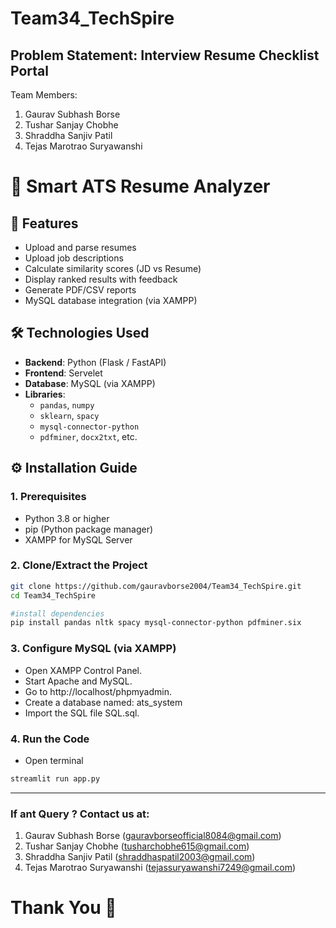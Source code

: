 # Team34_TechSpire

## Problem Statement: Interview Resume Checklist Portal

Team Members:
1. Gaurav Subhash Borse
2. Tushar Sanjay Chobhe
3. Shraddha Sanjiv Patil
4. Tejas Marotrao Suryawanshi

# 🧠 Smart ATS Resume Analyzer

## 🚀 Features

- Upload and parse resumes
- Upload job descriptions
- Calculate similarity scores (JD vs Resume)
- Display ranked results with feedback
- Generate PDF/CSV reports
- MySQL database integration (via XAMPP)

## 🛠️ Technologies Used

- **Backend**: Python (Flask / FastAPI)
- **Frontend**: Servelet
- **Database**: MySQL (via XAMPP)
- **Libraries**:
  - `pandas`, `numpy`
  - `sklearn`, `spacy`
  - `mysql-connector-python`
  - `pdfminer`, `docx2txt`, etc.

 ## ⚙️ Installation Guide

 ### 1. Prerequisites

- Python 3.8 or higher
- pip (Python package manager)
- XAMPP for MySQL Server

### 2. Clone/Extract the Project

```bash
git clone https://github.com/gauravborse2004/Team34_TechSpire.git
cd Team34_TechSpire

#install dependencies
pip install pandas nltk spacy mysql-connector-python pdfminer.six
```

### 3. Configure MySQL (via XAMPP)

- Open XAMPP Control Panel.
- Start Apache and MySQL.
- Go to http://localhost/phpmyadmin.
- Create a database named: ats_system
- Import the SQL file SQL.sql.

### 4. Run the Code

- Open terminal

```bash
streamlit run app.py
```
<hr></hr>

### If ant Query ? Contact us at:

1. Gaurav Subhash Borse (gauravborseofficial8084@gmail.com)
2. Tushar Sanjay Chobhe (tusharchobhe615@gmail.com)
3. Shraddha Sanjiv Patil (shraddhaspatil2003@gmail.com)
4. Tejas Marotrao Suryawanshi (tejassuryawanshi7249@gmail.com)

# Thank You 🙏
